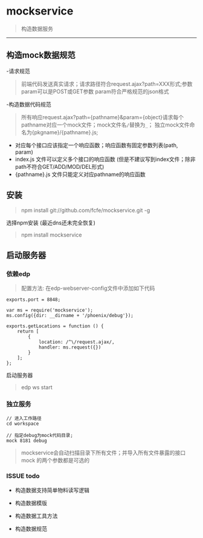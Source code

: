 mockservice
===========

> 构造数据服务

-----------------------

## 构造mock数据规范

-请求规范

>前端代码发送真实请求；请求路径符合request.ajax?path=XXX形式;参数param可以是POST或GET参数
param符合严格规范的json格式

-构造数据代码规范

> 所有响应request.ajax?path={pathname}&param={object}请求每个pathname对应一个mock文件；mock文件名`/`替换为`_`；
独立mock文件命名为{pkgname}/{pathname}.js;

- 对应每个接口应该指定一个响应函数；响应函数有固定参数列表(path, param)
- index.js 文件可以定义多个接口的响应函数 (但是不建议写到index文件；除非path不符合GET/ADD/MOD/DEL形式)
- {pathname}.js 文件只能定义对应pathname的响应函数

## 安装

> npm install git://github.com/fcfe/mockservice.git -g

选择npm安装 (最近dns还未完全恢复)

> npm install mockservice


## 启动服务器

### 依赖edp
> 配置方法: 在edp-webserver-config文件中添加如下代码

    exports.port = 8848;

    var ms = require('mockservice');
    ms.config({dir: __dirname + '/phoenix/debug'});

    exports.getLocations = function () {
        return [
            {
                location: /^\/request.ajax/, 
                handler: ms.request({})
            }
        ];
    };

启动服务器

> edp ws start

### 独立服务

    // 进入工作路径
    cd workspace

    // 指定debug为mock代码目录;
    mock 8181 debug

 > mockservice会自动扫描目录下所有文件；并导入所有文件暴露的接口
 > mock 的两个参数都是可选的

### ISSUE todo

- 构造数据支持简单物料读写逻辑

- 构造数据模版

- 构造数据工具方法

- 构造数据规范